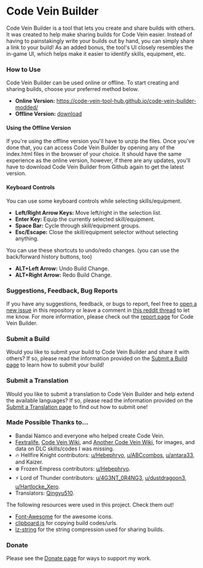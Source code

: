 # Code Vein Builder
Code Vein Builder is a tool that lets you create and share builds with others. It was created to help make sharing builds for Code Vein easier. Instead of having to painstakingly write your builds out by hand, you can simply share a link to your build! As an added bonus, the tool's UI closely resembles the in-game UI, which helps make it easier to identify skills, equipment, etc.


### How to Use
Code Vein Builder can be used online or offline. To start creating and sharing builds, choose your preferred method below.

- **Online Version:** https://code-vein-tool-hub.github.io/code-vein-builder-modded/
- **Offline Version:** [download](https://github.com/Code-Vein-Tool-Hub/code-vein-builder-modded/archive/master.zip)

#### Using the Offline Version
If you're using the offline version you'll have to unzip the files. Once you've done that, you can access Code Vein Builder by opening any of the index.html files in the browser of your choice. It should have the same experience as the online version, however, if there are any updates, you'll have to download Code Vein Builder from Github again to get the latest version.

#### Keyboard Controls
You can use some keyboard controls while selecting skills/equipment.

- **Left/Right Arrow Keys:** Move left/right in the selection list.
- **Enter Key:** Equip the currently selected skill/equipment.
- **Space Bar:** Cycle through skill/equipment groups.
- **Esc/Escape:** Close the skill/equipment selector without selecting anything.

You can use these shortcuts to undo/redo changes. (you can use the back/forward history buttons, too)
- **ALT+Left Arrow:** Undo Build Change.
- **ALT+Right Arrow:** Redo Build Change.


### Suggestions, Feedback, Bug Reports
If you have any suggestions, feedback, or bugs to report, feel free to [open a new issue](https://github.com/Code-Vein-Tool-Hub/code-vein-builder-modded/issues) in this repository or leave a comment in [this reddit thread](https://www.reddit.com/r/codevein/comments/dszkvr/c/) to let me know. For more information, please check out the [report page](https://Code-Vein-Tool-Hub/code-vein-builder-modded/report/) for Code Vein Builder.


### Submit a Build
Would you like to submit your build to Code Vein Builder and share it with others? If so, please read the information provided on the [Submit a Build page](https://sethclydesdale.github.io/code-vein-builder/submit-build/) to learn how to submit your build!


### Submit a Translation
Would you like to submit a translation to Code Vein Builder and help extend the available languages? If so, please read the information provided on the [Submit a Translation page](https://sethclydesdale.github.io/code-vein-builder/translate/) to find out how to submit one!


### Made Possible Thanks to...
- Bandai Namco and everyone who helped create Code Vein.
- [Fextralife](https://codevein.wiki.fextralife.com/), [Code Vein Wiki](https://codevein.fandom.com/wiki/Code_Vein_Wiki), and [Another Code Vein Wiki](https://cvein.fandom.com/wiki/), for images, and data on DLC skills/codes I was missing.
- :fire: Hellfire Knight contributors: [u/Hebephryo](https://www.reddit.com/user/Hebephryo/), [u/ABCcombos](https://www.reddit.com/user/ABCcombos/), [u/antara33](https://www.reddit.com/user/antara33), and Kaizer.
- :snowflake: Frozen Empress contributors: [u/Hebephryo](https://www.reddit.com/user/Hebephryo/).
- :zap: Lord of Thunder contributors: [u/4G3NT_0R4NG3](https://www.reddit.com/user/4G3NT_0R4NG3/), [u/dustdragoon3](https://www.reddit.com/user/dustdragoon3/), [u/Hartlocke_Xero](https://www.reddit.com/user/Hartlocke_Xero/).
- Translators: [Qingyu510](https://github.com/Qingyu510).

The following resources were used in this project. Check them out!
- [Font-Awesome](https://github.com/FortAwesome/Font-Awesome) for the awesome icons.
- [clipboard.js](https://github.com/zenorocha/clipboard.js) for copying build codes/urls.
- [lz-string](https://github.com/pieroxy/lz-string) for the string compression used for sharing builds.


### Donate
Please see the [Donate page](https://sethclydesdale.github.io/code-vein-builder/donate/) for ways to support my work.

